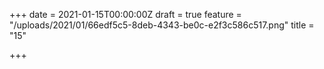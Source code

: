 +++
date = 2021-01-15T00:00:00Z
draft = true
feature = "/uploads/2021/01/66edf5c5-8deb-4343-be0c-e2f3c586c517.png"
title = "15"

+++
